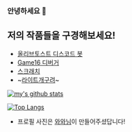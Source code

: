 ### 안녕하세요 👋
   
   

## 저의 작품들을 구경해보세요!
- [올리브토스트 디스코드 봇](https://bit.ly/OliveToast)
- [Game16 디버거](https://bit.ly/Game_16)
- [스크래치](https://scratch.mit.edu/users/choshinyoung)
- ~[라이트개구려](http://frog.shinyoung.tech)~

[![my's github stats](https://github-readme-stats.vercel.app/api?username=choshinyoung)](https://github.com/anuraghazra/github-readme-stats)

[![Top Langs](https://github-readme-stats.vercel.app/api/top-langs/?username=choshinyoung&layout=compact)](https://github.com/anuraghazra/github-readme-stats)

- 프로필 사진은 [와와님](https://scratch.mit.edu/users/cuore99/)이 만들어주셨답니다!
